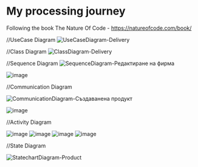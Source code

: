 # My processing journey
Following the book The Nature Of Code - https://natureofcode.com/book/

//UseCase Diagram
![UseCaseDiagram-Delivery](https://user-images.githubusercontent.com/32382605/211601318-2504fa0e-6092-4d93-9e95-6a0b4e4e8b0c.jpg)

//Class Diagram
![ClassDiagram-Delivery](https://user-images.githubusercontent.com/32382605/211601644-cf6a7957-d9e5-48d6-bd34-14c85f934c4e.jpg)

//Sequence Diagram
![SequenceDiagram-Редактиране на фирма](https://user-images.githubusercontent.com/32382605/211601868-9e03459b-c29f-4dfd-ae4e-d4987c4a93eb.jpg)

![image](https://user-images.githubusercontent.com/32382605/211768847-3abddff7-b704-474d-8f95-98cc48b6f549.png)


//Communication Diagram

![CommunicationDiagram-Създаванена продукт](https://user-images.githubusercontent.com/32382605/211765994-ab448679-e035-4ea0-b35f-912fc6bdc8ba.jpg)

![image](https://user-images.githubusercontent.com/32382605/211768818-a2101128-bc2c-47bb-b4f2-a7b5227540ba.png)


//Activity Diagram 

![image](https://user-images.githubusercontent.com/32382605/211602530-3d0063de-7ec5-42a0-be21-09fe04a9ffc7.png)
![image](https://user-images.githubusercontent.com/32382605/211602592-e4776175-e4ae-43a2-9e4a-92709c469765.png)
![image](https://user-images.githubusercontent.com/32382605/211602752-64af9dcb-d947-428a-a064-ac1716af7a9a.png)
![image](https://user-images.githubusercontent.com/32382605/211603016-1ca1aba5-c17e-4786-b4b4-d0ed79652ef8.png)

//State Diagram

![StatechartDiagram-Product](https://user-images.githubusercontent.com/32382605/211603201-40921bbf-bc45-4602-aad0-50cd489f7a6e.jpg)
